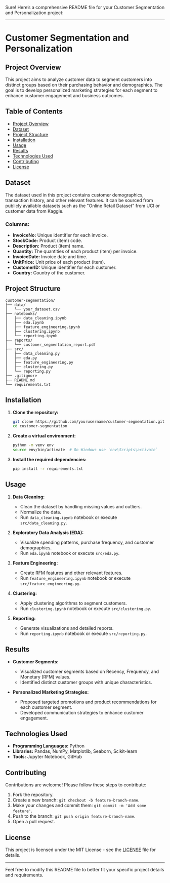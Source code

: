 Sure! Here’s a comprehensive README file for your Customer Segmentation and Personalization project:

---

# Customer Segmentation and Personalization

## Project Overview
This project aims to analyze customer data to segment customers into distinct groups based on their purchasing behavior and demographics. The goal is to develop personalized marketing strategies for each segment to enhance customer engagement and business outcomes.

## Table of Contents
- [Project Overview](#project-overview)
- [Dataset](#dataset)
- [Project Structure](#project-structure)
- [Installation](#installation)
- [Usage](#usage)
- [Results](#results)
- [Technologies Used](#technologies-used)
- [Contributing](#contributing)
- [License](#license)

## Dataset
The dataset used in this project contains customer demographics, transaction history, and other relevant features. It can be sourced from publicly available datasets such as the "Online Retail Dataset" from UCI or customer data from Kaggle.

### Columns:
- **InvoiceNo:** Unique identifier for each invoice.
- **StockCode:** Product (item) code.
- **Description:** Product (item) name.
- **Quantity:** The quantities of each product (item) per invoice.
- **InvoiceDate:** Invoice date and time.
- **UnitPrice:** Unit price of each product (item).
- **CustomerID:** Unique identifier for each customer.
- **Country:** Country of the customer.

## Project Structure
```
customer-segmentation/
├── data/
│   └── your_dataset.csv
├── notebooks/
│   ├── data_cleaning.ipynb
│   ├── eda.ipynb
│   ├── feature_engineering.ipynb
│   ├── clustering.ipynb
│   └── reporting.ipynb
├── reports/
│   └── customer_segmentation_report.pdf
├── src/
│   ├── data_cleaning.py
│   ├── eda.py
│   ├── feature_engineering.py
│   ├── clustering.py
│   └── reporting.py
├── .gitignore
├── README.md
└── requirements.txt
```

## Installation
1. **Clone the repository:**
   ```sh
   git clone https://github.com/yourusername/customer-segmentation.git
   cd customer-segmentation
   ```

2. **Create a virtual environment:**
   ```sh
   python -m venv env
   source env/bin/activate  # On Windows use `env\Scripts\activate`
   ```

3. **Install the required dependencies:**
   ```sh
   pip install -r requirements.txt
   ```

## Usage
1. **Data Cleaning:**
   - Clean the dataset by handling missing values and outliers.
   - Normalize the data.
   - Run `data_cleaning.ipynb` notebook or execute `src/data_cleaning.py`.

2. **Exploratory Data Analysis (EDA):**
   - Visualize spending patterns, purchase frequency, and customer demographics.
   - Run `eda.ipynb` notebook or execute `src/eda.py`.

3. **Feature Engineering:**
   - Create RFM features and other relevant features.
   - Run `feature_engineering.ipynb` notebook or execute `src/feature_engineering.py`.

4. **Clustering:**
   - Apply clustering algorithms to segment customers.
   - Run `clustering.ipynb` notebook or execute `src/clustering.py`.

5. **Reporting:**
   - Generate visualizations and detailed reports.
   - Run `reporting.ipynb` notebook or execute `src/reporting.py`.

## Results
- **Customer Segments:**
  - Visualized customer segments based on Recency, Frequency, and Monetary (RFM) values.
  - Identified distinct customer groups with unique characteristics.

- **Personalized Marketing Strategies:**
  - Proposed targeted promotions and product recommendations for each customer segment.
  - Developed communication strategies to enhance customer engagement.

## Technologies Used
- **Programming Languages:** Python
- **Libraries:** Pandas, NumPy, Matplotlib, Seaborn, Scikit-learn
- **Tools:** Jupyter Notebook, GitHub

## Contributing
Contributions are welcome! Please follow these steps to contribute:
1. Fork the repository.
2. Create a new branch: `git checkout -b feature-branch-name`.
3. Make your changes and commit them: `git commit -m 'Add some feature'`.
4. Push to the branch: `git push origin feature-branch-name`.
5. Open a pull request.

## License
This project is licensed under the MIT License - see the [LICENSE](LICENSE) file for details.

---

Feel free to modify this README file to better fit your specific project details and requirements.
